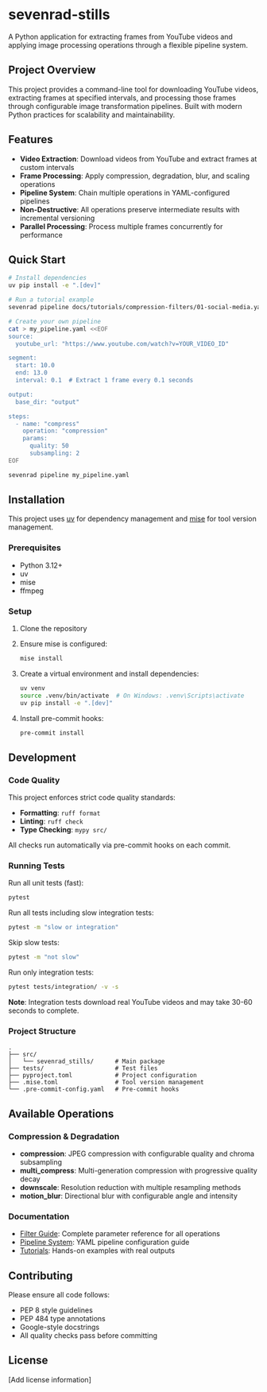 # sevenrad-stills

A Python application for extracting frames from YouTube videos and applying image processing operations through a flexible pipeline system.

## Project Overview

This project provides a command-line tool for downloading YouTube videos, extracting frames at specified intervals, and processing those frames through configurable image transformation pipelines. Built with modern Python practices for scalability and maintainability.

## Features

- **Video Extraction**: Download videos from YouTube and extract frames at custom intervals
- **Frame Processing**: Apply compression, degradation, blur, and scaling operations
- **Pipeline System**: Chain multiple operations in YAML-configured pipelines
- **Non-Destructive**: All operations preserve intermediate results with incremental versioning
- **Parallel Processing**: Process multiple frames concurrently for performance

## Quick Start

```bash
# Install dependencies
uv pip install -e ".[dev]"

# Run a tutorial example
sevenrad pipeline docs/tutorials/compression-filters/01-social-media.yaml

# Create your own pipeline
cat > my_pipeline.yaml <<EOF
source:
  youtube_url: "https://www.youtube.com/watch?v=YOUR_VIDEO_ID"

segment:
  start: 10.0
  end: 13.0
  interval: 0.1  # Extract 1 frame every 0.1 seconds

output:
  base_dir: "output"

steps:
  - name: "compress"
    operation: "compression"
    params:
      quality: 50
      subsampling: 2
EOF

sevenrad pipeline my_pipeline.yaml
```

## Installation

This project uses [uv](https://github.com/astral-sh/uv) for dependency management and [mise](https://mise.jdx.dev/) for tool version management.

### Prerequisites

- Python 3.12+
- uv
- mise
- ffmpeg

### Setup

1. Clone the repository
2. Ensure mise is configured:
   ```bash
   mise install
   ```

3. Create a virtual environment and install dependencies:
   ```bash
   uv venv
   source .venv/bin/activate  # On Windows: .venv\Scripts\activate
   uv pip install -e ".[dev]"
   ```

4. Install pre-commit hooks:
   ```bash
   pre-commit install
   ```

## Development

### Code Quality

This project enforces strict code quality standards:

- **Formatting**: `ruff format`
- **Linting**: `ruff check`
- **Type Checking**: `mypy src/`

All checks run automatically via pre-commit hooks on each commit.

### Running Tests

Run all unit tests (fast):
```bash
pytest
```

Run all tests including slow integration tests:
```bash
pytest -m "slow or integration"
```

Skip slow tests:
```bash
pytest -m "not slow"
```

Run only integration tests:
```bash
pytest tests/integration/ -v -s
```

**Note**: Integration tests download real YouTube videos and may take 30-60 seconds to complete.

### Project Structure

```
.
├── src/
│   └── sevenrad_stills/      # Main package
├── tests/                    # Test files
├── pyproject.toml            # Project configuration
├── .mise.toml                # Tool version management
└── .pre-commit-config.yaml   # Pre-commit hooks
```

## Available Operations

### Compression & Degradation
- **compression**: JPEG compression with configurable quality and chroma subsampling
- **multi_compress**: Multi-generation compression with progressive quality decay
- **downscale**: Resolution reduction with multiple resampling methods
- **motion_blur**: Directional blur with configurable angle and intensity

### Documentation
- [Filter Guide](docs/FILTER_GUIDE.md): Complete parameter reference for all operations
- [Pipeline System](docs/PIPELINE.md): YAML pipeline configuration guide
- [Tutorials](docs/tutorials/compression-filters/): Hands-on examples with real outputs

## Contributing

Please ensure all code follows:
- PEP 8 style guidelines
- PEP 484 type annotations
- Google-style docstrings
- All quality checks pass before committing

## License

[Add license information]
